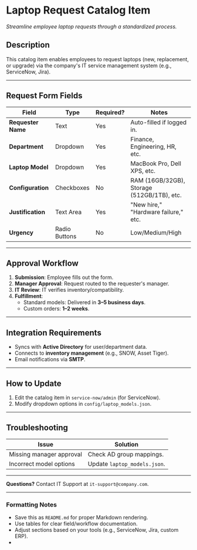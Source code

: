 
# **Laptop Request Catalog Item**  
*Streamline employee laptop requests through a standardized process.*  

## **Description**  
This catalog item enables employees to request laptops (new, replacement, or upgrade) via the company's IT service management system (e.g., ServiceNow, Jira).  

---

## **Request Form Fields**  
| Field               | Type          | Required? | Notes                          |  
|---------------------|---------------|-----------|--------------------------------|  
| **Requester Name**  | Text          | Yes       | Auto-filled if logged in.      |  
| **Department**      | Dropdown      | Yes       | Finance, Engineering, HR, etc.|  
| **Laptop Model**    | Dropdown      | Yes       | MacBook Pro, Dell XPS, etc.    |  
| **Configuration**   | Checkboxes    | No        | RAM (16GB/32GB), Storage (512GB/1TB), etc. |  
| **Justification**   | Text Area     | Yes       | "New hire," "Hardware failure," etc. |  
| **Urgency**        | Radio Buttons | No        | Low/Medium/High                |  

---

## **Approval Workflow**  
1. **Submission**: Employee fills out the form.  
2. **Manager Approval**: Request routed to the requester's manager.  
3. **IT Review**: IT verifies inventory/compatibility.  
4. **Fulfillment**:  
   - Standard models: Delivered in **3–5 business days**.  
   - Custom orders: **1–2 weeks**.  

---

## **Integration Requirements**  
- Syncs with **Active Directory** for user/department data.  
- Connects to **inventory management** (e.g., SNOW, Asset Tiger).  
- Email notifications via **SMTP**.  

---

## **How to Update**  
1. Edit the catalog item in `service-now/admin` (for ServiceNow).  
2. Modify dropdown options in `config/laptop_models.json`.  

---

## **Troubleshooting**  
| Issue                     | Solution                          |  
|---------------------------|-----------------------------------|  
| Missing manager approval  | Check AD group mappings.          |  
| Incorrect model options   | Update `laptop_models.json`.      |  

---

**Questions?** Contact IT Support at `it-support@company.com`.  

---

### **Formatting Notes**  
- Save this as `README.md` for proper Markdown rendering.  
- Use tables for clear field/workflow documentation.  
- Adjust sections based on your tools (e.g., ServiceNow, Jira, custom ERP).  
-
